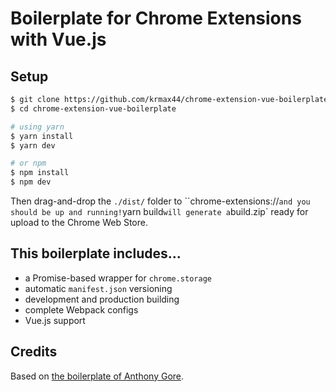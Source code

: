 # Boilerplate for Chrome Extensions with Vue.js

## Setup

```bash
$ git clone https://github.com/krmax44/chrome-extension-vue-boilerplate
$ cd chrome-extension-vue-boilerplate

# using yarn
$ yarn install
$ yarn dev

# or npm
$ npm install
$ npm dev
```

Then drag-and-drop the `./dist/` folder to ``chrome-extensions://` and you should be up and running! `yarn build` will generate a `build.zip` ready for upload to the Chrome Web Store.

## This boilerplate includes...

 - a Promise-based wrapper for `chrome.storage`
 - automatic `manifest.json` versioning
 - development and production building
 - complete Webpack configs
 - Vue.js support

## Credits

Based on [the boilerplate of Anthony Gore](https://github.com/anthonygore/chrome-extension-webpack-boilerplate).